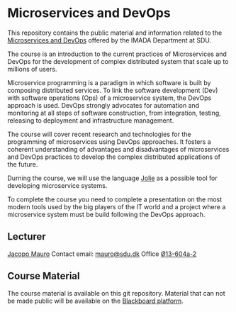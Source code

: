 # Microservices and DevOps

This repository contains the public material and information related to the 
[Microservices and DevOps](https://odin.sdu.dk/sitecore/index.php?a=fagbesk&id=38489&lang=en&listid=)
offered by the IMADA Department at SDU.

The course is an introduction to the current practices of Microservices and
DevOps for the development of complex distributed system that scale up to
millions of users.

Microservice programming is a paradigm in which software is built by composing
distributed services. To link the software development (Dev) with software
operations (Ops) of a microservice system, the DevOps approach is used. DevOps
strongly advocates for automation and monitoring at all steps of software
construction, from integration, testing, releasing to deployment and
infrastructure management.

The course will cover recent research and technologies for the programming of
microservices using DevOps approaches. It fosters a coherent understanding of
advantages and disadvantages of microservices and DevOps practices to develop
the complex distributed applications of the future.

Durning the course, we will use the language
[Jolie](https://www.jolie-lang.org/) as a possible tool for developing
microservice systems.

To complete the course you need to complete a presentation on the most modern
tools used by the big players of the IT world and a project where a microservice
system must be build following the DevOps approach.

## Lecturer

[Jacopo Mauro](https://imada.sdu.dk/~mauro/)
Contact email: mauro@sdu.dk
Office [Ø13-604a-2](https://tinyurl.com/y9rz4lyb)

## Course Material

The course material is available on this git repository. Material that can not
be made public will be available on the [Blackboard
platform](https://e-learn.sdu.dk/). 
